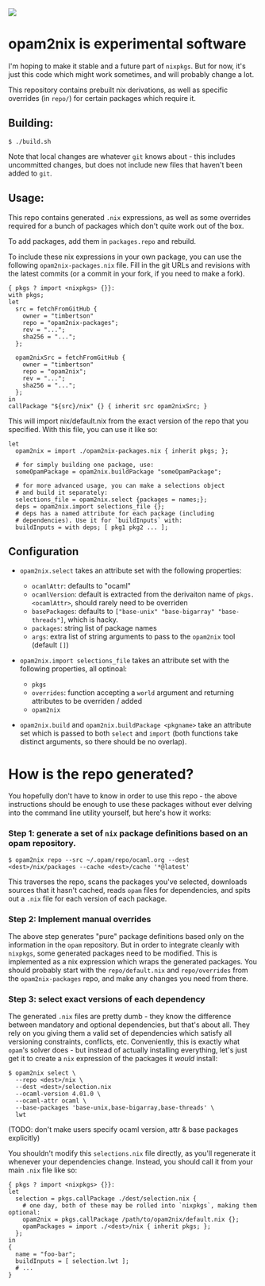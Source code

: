 <img src="http://gfxmonk.net/dist/status/project/opam2nix.png">

# opam2nix is experimental software

I'm hoping to make it stable and a future part of `nixpkgs`. But for now, it's just this code which might work sometimes, and will probably change a lot.

This repository contains prebuilt nix derivations, as well as specific overrides (in `repo/`) for certain packages which require it.

## Building:

    $ ./build.sh

Note that local changes are whatever `git` knows about - this includes uncommitted changes, but does not include new files that haven't been added to `git`.

## Usage:

This repo contains generated `.nix` expressions, as well as some overrides required for a bunch of packages which don't quite work out of the box.

To add packages, add them in `packages.repo` and rebuild.

To include these nix expressions in your own package, you can use the following `opam2nix-packages.nix` file. Fill in the git URLs and revisions with the latest commits (or a commit in your fork, if you need to make a fork).

    { pkgs ? import <nixpkgs> {}}:
    with pkgs;
    let
      src = fetchFromGitHub {
        owner = "timbertson"
        repo = "opam2nix-packages";
        rev = "...";
        sha256 = "...";
      };
    
      opam2nixSrc = fetchFromGitHub {
        owner = "timbertson"
        repo = "opam2nix";
        rev = "...";
        sha256 = "...";
      };
    in
    callPackage "${src}/nix" {} { inherit src opam2nixSrc; }

This will import nix/default.nix  from the exact version of the repo that you specified. With this file, you can use it like so:

    let
      opam2nix = import ./opam2nix-packages.nix { inherit pkgs; };

      # for simply building one package, use:
      someOpamPackage = opam2nix.buildPackage "someOpamPackage";

      # for more advanced usage, you can make a selections object
      # and build it separately:
      selections_file = opam2nix.select {packages = names;};
      deps = opam2nix.import selections_file {};
      # deps has a named attribute for each package (including
      # dependencies). Use it for `buildInputs` with:
      buildInputs = with deps; [ pkg1 pkg2 ... ];

## Configuration

 - `opam2nix.select` takes an attribute set with the following properties:
    - `ocamlAttr`: defaults to "ocaml"
    - `ocamlVersion`: default is extracted from the derivaiton name of `pkgs.<ocamlAttr>`, should rarely need to be overriden
    - `basePackages`: defaults to `["base-unix" "base-bigarray" "base-threads"]`, which is hacky.
    - `packages`: string list of package names
    - `args`: extra list of string arguments to pass to the `opam2nix` tool (default `[]`)

 - `opam2nix.import selections_file` takes an attribute set with the following properties, all optinoal:
   - `pkgs`
   - `overrides`: function accepting a `world` argument and returning attributes to be overriden / added
   - `opam2nix`

 - `opam2nix.build` and `opam2nix.buildPackage <pkgname>` take an attribute set which is passed to both `select` and `import` (both functions take distinct arguments, so there should be no overlap).

# How is the repo generated?

You hopefully don't have to know in order to use this repo - the above instructions should be enough to use these packages without ever delving into the command line utility yourself, but here's how it works:

### Step 1: generate a set of `nix` package definitions based on an opam repository.

    $ opam2nix repo --src ~/.opam/repo/ocaml.org --dest <dest>/nix/packages --cache <dest>/cache '*@latest'

This traverses the repo, scans the packages you've selected, downloads sources that it hasn't cached, reads `opam` files for dependencies, and spits out a `.nix` file for each version of each package.

### Step 2: Implement manual overrides

The above step generates "pure" package definitions based only on the information in the `opam` repository. But in order to integrate cleanly with `nixpkgs`, some generated packages need to be modified. This is implemented as a nix expression which wraps the generated packages. You should probably start with the `repo/default.nix` and `repo/overrides` from the `opam2nix-packages` repo, and make any changes you need from there.

### Step 3: select exact versions of each dependency

The generated `.nix` files are pretty dumb - they know the difference between mandatory and optional dependencies, but that's about all. They rely on you giving them a valid set of dependencies which satisfy all versioning constraints, conflicts, etc. Conveniently, this is exactly what `opam`'s solver does - but instead of actually installing everything, let's just get it to create a `nix` expression of the packages it _would_ install:

    $ opam2nix select \
      --repo <dest>/nix \
      --dest <dest>/selection.nix
      --ocaml-version 4.01.0 \
      --ocaml-attr ocaml \
      --base-packages 'base-unix,base-bigarray,base-threads' \
      lwt

(TODO: don't make users specify ocaml version, attr & base packages explicitly)

You shouldn't modify this `selections.nix` file directly, as you'll regenerate it whenever your dependencies change.
Instead, you should call it from your main `.nix` file like so:

    { pkgs ? import <nixpkgs> {}}:
    let
      selection = pkgs.callPackage ./dest/selection.nix {
        # one day, both of these may be rolled into `nixpkgs`, making them optional:
        opam2nix = pkgs.callPackage /path/to/opam2nix/default.nix {};
        opamPackages = import ./<dest>/nix { inherit pkgs; };
      };
    in
    {
      name = "foo-bar";
      buildInputs = [ selection.lwt ];
      # ...
    }

